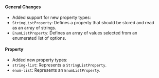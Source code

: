 #### General Changes

-   Added support for new property types:
-   `StringListProperty`: Defines a property that should be stored and read as an array of strings.
-   `EnumListProperty`: Defines an array of values selected from an enumerated list of options.

#### Property

-   Added new property types:
-   `string-list`: Represents a `StringListProperty`.
-   `enum-list`: Represents an `EnumListProperty`.
